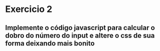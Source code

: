 # Exercicio 2 
## Implemente o código javascript para calcular o dobro do número do input e altere o css de sua forma deixando mais bonito  